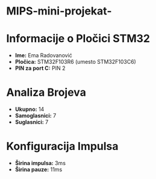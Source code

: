 # MIPS-mini-projekat-

# Informacije o Pločici STM32

- **Ime:** Ema Radovanović
- **Pločica:** STM32F103R6 (umesto STM32F103C6)
- **PIN za port C:** PIN 2

# Analiza Brojeva

- **Ukupno:** 14
- **Samoglasnici:** 7
- **Suglasnici:** 7

# Konfiguracija Impulsa

- **Širina impulsa:** 3ms
- **Širina pauze:** 11ms

